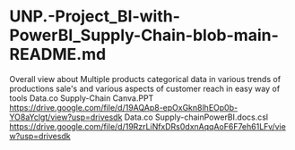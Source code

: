 # UNP.-Project_BI-with-PowerBI_Supply-Chain-blob-main-README.md
Overall view about Multiple products 
categorical data in various trends of productions sale's and various aspects of customer reach in easy way of tools 
Data.co Supply-Chain  Canva.PPT https://drive.google.com/file/d/19AQAp8-epOxGkn8lhEOp0b-YO8aYclgt/view?usp=drivesdk
Data.co Supply-chainPowerBI.docs.csl https://drive.google.com/file/d/19RzrLiNfxDRs0dxnAqqAoF6F7eh61LFv/view?usp=drivesdk
